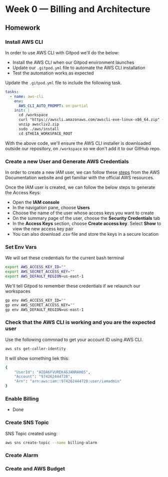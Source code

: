 # Week 0 — Billing and Architecture

## Homework

### Install AWS CLI

In order to use AWS CLI with Gitpod we'll do the below:

- Install the AWS CLI when our Gitpod environment launches
- Update our `.gitpod.yml` file to automate the AWS CLI installation
- Test the automation works as expected

Update the `.gitpod.yml` file to include the following task.

```yml
tasks:
  - name: aws-cli
    env:
      AWS_CLI_AUTO_PROMPT: on-partial
    init: |
      cd /workspace
      curl "https://awscli.amazonaws.com/awscli-exe-linux-x86_64.zip" -o "awscliv2.zip"
      unzip awscliv2.zip
      sudo ./aws/install
      cd $THEIA_WORKSPACE_ROOT
```

With the above code, we'll ensure the AWS CLI installer is downloaded outside our repository, on `/workspace` so we don't add it to our GitHub repo.

### Create a new User and Generate AWS Credentials

In order to create a new IAM user, we can follow these [steps](https://docs.aws.amazon.com/IAM/latest/UserGuide/id_users_create.html) from the AWS Documentation website and get familiar with the official AWS resources.

Once the IAM user is created, we can follow the below steps to generate the Access Keys:

- Open the **IAM console**
- In the navigation pane, choose **Users**
- Choose the name of the user whose access keys you want to create
- On the summary page of the user, choose the **Security Credentials** tab
- In the **Access Keys** section, choose **Create access key**. Select **Show** to view the new access key pair
- You can also download .csv file and store the keys in a secure location
  
### Set Env Vars

We will set these credentials for the current bash terminal

```bash
export AWS_ACCESS_KEY_ID=""
export AWS_SECRET_ACCESS_KEY=""
export AWS_DEFAULT_REGION=us-east-1
```

We'll tell Gitpod to remember these credentials if we relaunch our workspaces

```bash
gp env AWS_ACCESS_KEY_ID=""
gp env AWS_SECRET_ACCESS_KEY=""
gp env AWS_DEFAULT_REGION=us-east-1
```

### Check that the AWS CLI is working and you are the expected user

Use the following commnad to get your account ID using AWS CLI.

```bash
aws sts get-caller-identity
```

It will show something liek this:

```bash
{
    "UserId": "AIDA6FVUREK4GJANRAH6S",
    "Account": "974262444728",
    "Arn": "arn:aws:iam::974262444728:user/iamadmin"
}
```

### Enable Billing

- Done

### Create SNS Topic

SNS Topic created using:

```bash
aws sns create-topic --name billing-alarm
```

### Create Alarm

### Create and AWS Budget
